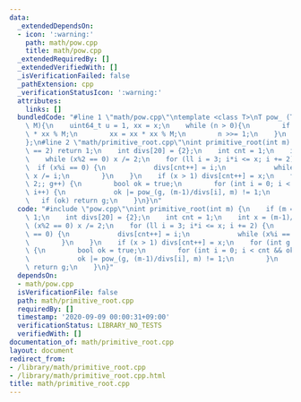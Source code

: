```yaml
---
data:
  _extendedDependsOn:
  - icon: ':warning:'
    path: math/pow.cpp
    title: math/pow.cpp
  _extendedRequiredBy: []
  _extendedVerifiedWith: []
  _isVerificationFailed: false
  _pathExtension: cpp
  _verificationStatusIcon: ':warning:'
  attributes:
    links: []
  bundledCode: "#line 1 \"math/pow.cpp\"\ntemplate <class T>\nT pow_ (T x, T n, T\
    \ M){\n    uint64_t u = 1, xx = x;\n    while (n > 0){\n        if (n&1) u = u\
    \ * xx % M;\n        xx = xx * xx % M;\n        n >>= 1;\n    }\n    return static_cast<T>(u);\n\
    };\n#line 2 \"math/primitive_root.cpp\"\nint primitive_root(int m) {\n    if (m\
    \ == 2) return 1;\n    int divs[20] = {2};\n    int cnt = 1;\n    int x = (m-1)/2;\n\
    \    while (x%2 == 0) x /= 2;\n    for (ll i = 3; i*i <= x; i += 2) {\n      \
    \  if (x%i == 0) {\n            divs[cnt++] = i;\n            while (x%i == 0)\
    \ x /= i;\n        }\n    }\n    if (x > 1) divs[cnt++] = x;\n    for (int g =\
    \ 2;; g++) {\n        bool ok = true;\n        for (int i = 0; i < cnt && ok;\
    \ i++) {\n            ok |= pow_(g, (m-1)/divs[i], m) != 1;\n        }\n     \
    \   if (ok) return g;\n    }\n}\n"
  code: "#include \"pow.cpp\"\nint primitive_root(int m) {\n    if (m == 2) return\
    \ 1;\n    int divs[20] = {2};\n    int cnt = 1;\n    int x = (m-1)/2;\n    while\
    \ (x%2 == 0) x /= 2;\n    for (ll i = 3; i*i <= x; i += 2) {\n        if (x%i\
    \ == 0) {\n            divs[cnt++] = i;\n            while (x%i == 0) x /= i;\n\
    \        }\n    }\n    if (x > 1) divs[cnt++] = x;\n    for (int g = 2;; g++)\
    \ {\n        bool ok = true;\n        for (int i = 0; i < cnt && ok; i++) {\n\
    \            ok |= pow_(g, (m-1)/divs[i], m) != 1;\n        }\n        if (ok)\
    \ return g;\n    }\n}"
  dependsOn:
  - math/pow.cpp
  isVerificationFile: false
  path: math/primitive_root.cpp
  requiredBy: []
  timestamp: '2020-09-09 00:00:31+09:00'
  verificationStatus: LIBRARY_NO_TESTS
  verifiedWith: []
documentation_of: math/primitive_root.cpp
layout: document
redirect_from:
- /library/math/primitive_root.cpp
- /library/math/primitive_root.cpp.html
title: math/primitive_root.cpp
---
```

